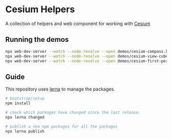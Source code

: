# Cesium Helpers

A collection of helpers and web component for working with [Cesium](https://cesium.com/)

## Running the demos

```bash
npx web-dev-server --watch --node-resolve --open demos/cesium-compass.html
npx web-dev-server --watch --node-resolve --open demos/cesium-view-cube.html
npx web-dev-server --watch --node-resolve --open demos/cesium-first-person-mode.html
```

## Guide

This repository uses [lerna](https://lerna.js.org/) to manage the packages.

```bash
# bootstrap/setup
npm install

# check which packages have changed since the last release.
npx lerna changed

# publish a new npm packages for all the packages
npx lerna publish
```
